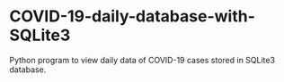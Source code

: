 # COVID-19-daily-database-with-SQLite3
 Python program to view daily data of COVID-19 cases stored in SQLite3 database. 
